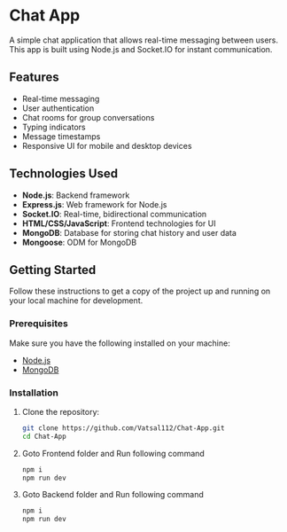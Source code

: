 # Chat App

A simple chat application that allows real-time messaging between users. This app is built using Node.js and Socket.IO for instant communication.

## Features

- Real-time messaging
- User authentication
- Chat rooms for group conversations
- Typing indicators
- Message timestamps
- Responsive UI for mobile and desktop devices

## Technologies Used

- **Node.js**: Backend framework
- **Express.js**: Web framework for Node.js
- **Socket.IO**: Real-time, bidirectional communication
- **HTML/CSS/JavaScript**: Frontend technologies for UI
- **MongoDB**: Database for storing chat history and user data
- **Mongoose**: ODM for MongoDB

## Getting Started

Follow these instructions to get a copy of the project up and running on your local machine for development.

### Prerequisites

Make sure you have the following installed on your machine:

- [Node.js](https://nodejs.org/)
- [MongoDB](https://www.mongodb.com/)

### Installation

1. Clone the repository:

   ```bash
   git clone https://github.com/Vatsal112/Chat-App.git
   cd Chat-App
2. Goto Frontend folder and Run following command
    ```bash
    npm i
    npm run dev
3. Goto Backend folder and Run following command
    ```bash
    npm i
    npm run dev
